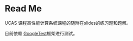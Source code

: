 # Read Me

UCAS 课程高性能计算系统课程的随附在slides的练习题和题解。

目前依赖 [GoogleTest](https://github.com/google/googletest/tree/main)框架进行测试。
